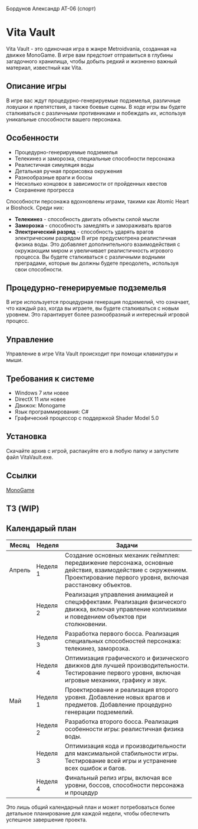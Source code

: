 Бордунов Александр АТ-06 (спорт)

# Vita Vault
Vita Vault - это одиночная игра в жанре Metroidvania, созданная на движке MonoGame. В игре вам предстоит отправиться в глубины загадочного хранилища, чтобы добыть редкий и жизненно важный материал, известный как Vita.

## Описание игры
В игре вас ждут процедурно-генерируемые подземелья, различные ловушки и препятствия, а также боевые сцены. В ходе игры вы будете сталкиваться с различными противниками и побеждать их, используя уникальные способности вашего персонажа.

## Особенности

-   Процедурно-генерируемые подземелья
-   Телекинез и заморозка, специальные способности персонажа
-   Реалистичная симуляция воды
-   Детальная ручная прорисовка окружения
-   Разнообразные враги и боссы
-   Несколько концовок в зависимости от пройденных квестов
-   Сохранение прогресса

Способности персонажа вдохновлены играми, такими как Atomic Heart и Bioshock. Среди них:

- **Телекинез** - способность двигать объекты силой мысли
- **Заморозка** - способность замедлять и замораживать врагов
- **Электрический разряд** - способность ударять врагов электрическим разрядом
В игре предусмотрена реалистичная физика воды. Это добавляет дополнительного взаимодействия с окружающим миром и увеличивает реалистичность игрового процесса. Вы будете сталкиваться с различными водными преградами, которые вы должны будете преодолеть, используя свои способности.

## Процедурно-генерируемые подземелья
В игре используется процедурная генерация подземелий, что означает, что каждый раз, когда вы играете, вы будете сталкиваться с новым уровнем. Это гарантирует более разнообразный и интересный игровой процесс.

## Управление
Управление в игре Vita Vault происходит при помощи клавиатуры и мыши.

## Требования к системе
- Windows 7 или новее
- DirectX 11 или новее
- Движок: Monogame
- Язык программирования: C#
- Графический процессор с поддержкой Shader Model 5.0

## Установка
Скачайте архив с игрой, распакуйте его в любую папку и запустите файл VitaVault.exe.

## Ссылки
[MonoGame](https://www.monogame.net/)

## ТЗ (WIP)


## Календарый план

| Месяц   | Неделя   | Задачи                                                                                   |
|---------|----------|------------------------------------------------------------------------------------------|
| Апрель  | Неделя 1 | Создание основных механик геймплея: передвижение персонажа, основные действия, взаимодействие с окружением. Проектирование первого уровня, включая расстановку объектов. |
|         | Неделя 2 | Реализация управления анимацией и спецэффектами. Реализация физического движка, включая управление коллизиями и поведением объектов при столкновении.                 |
|         | Неделя 3 | Разработка первого босса. Реализация специальных способностей персонажа: телекинез, заморозка.                                                      |
|         | Неделя 4 | Оптимизация графического и физического движков для лучшей производительности. Тестирование первого уровня, включая игровые механики, графику и звук.            |
| Май     | Неделя 1 | Проектирование и реализация второго уровня. Добавление новых врагов и предметов. Добавление процедурно генерации подземелий.                             |
|         | Неделя 2 | Разработка второго босса. Реализация особенности игры: реалистичная физика воды.                                                                       |
|         | Неделя 3 | Оптимизация кода и производительности для максимальной стабильности игры. Тестирование всей игры и устранение всех ошибок и багов.                          |
|         | Неделя 4 | Финальный релиз игры, включая все уровни, боссов, способности персонажа и процедур


Это лишь общий календарный план и может потребоваться более детальное планирование для каждой недели, чтобы обеспечить успешное завершение проекта.
